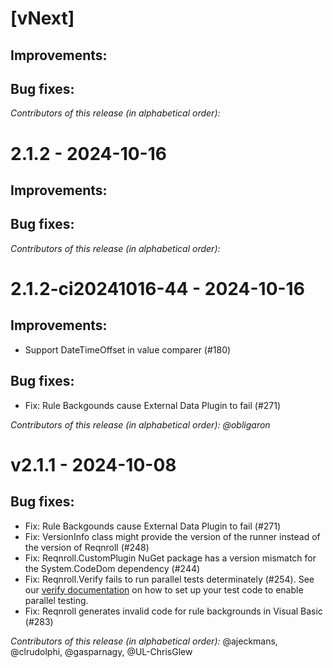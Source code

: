 # [vNext]

## Improvements:

## Bug fixes:

*Contributors of this release (in alphabetical order):* 

# 2.1.2 - 2024-10-16

## Improvements:

## Bug fixes:

*Contributors of this release (in alphabetical order):* 

# 2.1.2-ci20241016-44 - 2024-10-16

## Improvements:

* Support DateTimeOffset in value comparer (#180)

## Bug fixes:

* Fix: Rule Backgounds cause External Data Plugin to fail (#271)

*Contributors of this release (in alphabetical order): @obligaron* 

# v2.1.1 - 2024-10-08

## Bug fixes:

* Fix: Rule Backgounds cause External Data Plugin to fail (#271)
* Fix: VersionInfo class might provide the version of the runner instead of the version of Reqnroll (#248)
* Fix: Reqnroll.CustomPlugin NuGet package has a version mismatch for the System.CodeDom dependency (#244)
* Fix: Reqnroll.Verify fails to run parallel tests determinately (#254). See our [verify documentation](docs/integrations/verify.md) on how to set up your test code to enable parallel testing.
* Fix: Reqnroll generates invalid code for rule backgrounds in Visual Basic (#283)

*Contributors of this release (in alphabetical order):* @ajeckmans, @clrudolphi, @gasparnagy, @UL-ChrisGlew
